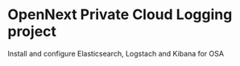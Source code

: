 # OpenNext Private Cloud Logging project
Install and configure Elasticsearch, Logstach and Kibana for OSA
